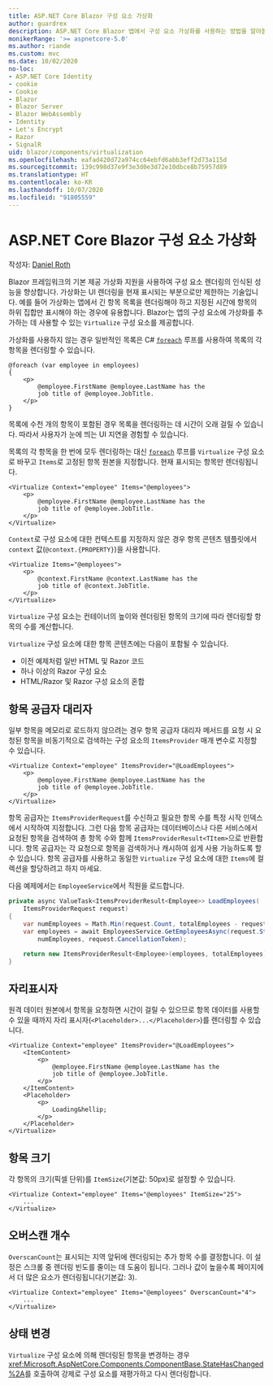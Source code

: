 ```yaml
---
title: ASP.NET Core Blazor 구성 요소 가상화
author: guardrex
description: ASP.NET Core Blazor 앱에서 구성 요소 가상화를 사용하는 방법을 알아봅니다.
monikerRange: '>= aspnetcore-5.0'
ms.author: riande
ms.custom: mvc
ms.date: 10/02/2020
no-loc:
- ASP.NET Core Identity
- cookie
- Cookie
- Blazor
- Blazor Server
- Blazor WebAssembly
- Identity
- Let's Encrypt
- Razor
- SignalR
uid: blazor/components/virtualization
ms.openlocfilehash: eafad420d72a974cc64ebfd6abb3eff2d73a115d
ms.sourcegitcommit: 139c998d37e9f3e3d0e3d72e10dbce8b75957d89
ms.translationtype: HT
ms.contentlocale: ko-KR
ms.lasthandoff: 10/07/2020
ms.locfileid: "91805559"
---
```

# <a name="aspnet-core-no-locblazor-component-virtualization"></a>ASP.NET Core Blazor 구성 요소 가상화

작성자: [Daniel Roth](https://github.com/danroth27)

Blazor 프레임워크의 기본 제공 가상화 지원을 사용하여 구성 요소 렌더링의 인식된 성능을 향상합니다. 가상화는 UI 렌더링을 현재 표시되는 부분으로만 제한하는 기술입니다. 예를 들어 가상화는 앱에서 긴 항목 목록을 렌더링해야 하고 지정된 시간에 항목의 하위 집합만 표시해야 하는 경우에 유용합니다. Blazor는 앱의 구성 요소에 가상화를 추가하는 데 사용할 수 있는 `Virtualize` 구성 요소를 제공합니다.

가상화를 사용하지 않는 경우 일반적인 목록은 C# [`foreach`](/dotnet/csharp/language-reference/keywords/foreach-in) 루프를 사용하여 목록의 각 항목을 렌더링할 수 있습니다.

```razor
@foreach (var employee in employees)
{
    <p>
        @employee.FirstName @employee.LastName has the 
        job title of @employee.JobTitle.
    </p>
}
```

목록에 수천 개의 항목이 포함된 경우 목록을 렌더링하는 데 시간이 오래 걸릴 수 있습니다. 따라서 사용자가 눈에 띄는 UI 지연을 경험할 수 있습니다.

목록의 각 항목을 한 번에 모두 렌더링하는 대신 [`foreach`](/dotnet/csharp/language-reference/keywords/foreach-in) 루프를 `Virtualize` 구성 요소로 바꾸고 `Items`로 고정된 항목 원본을 지정합니다. 현재 표시되는 항목만 렌더링됩니다.

```razor
<Virtualize Context="employee" Items="@employees">
    <p>
        @employee.FirstName @employee.LastName has the 
        job title of @employee.JobTitle.
    </p>
</Virtualize>
```

`Context`로 구성 요소에 대한 컨텍스트를 지정하지 않은 경우 항목 콘텐츠 템플릿에서 `context` 값(`@context.{PROPERTY}`)을 사용합니다.

```razor
<Virtualize Items="@employees">
    <p>
        @context.FirstName @context.LastName has the 
        job title of @context.JobTitle.
    </p>
</Virtualize>
```

`Virtualize` 구성 요소는 컨테이너의 높이와 렌더링된 항목의 크기에 따라 렌더링할 항목의 수를 계산합니다.

`Virtualize` 구성 요소에 대한 항목 콘텐츠에는 다음이 포함될 수 있습니다.

* 이전 예제처럼 일반 HTML 및 Razor 코드
* 하나 이상의 Razor 구성 요소
* HTML/Razor 및 Razor 구성 요소의 혼합

## <a name="item-provider-delegate"></a>항목 공급자 대리자

일부 항목을 메모리로 로드하지 않으려는 경우 항목 공급자 대리자 메서드를 요청 시 요청된 항목을 비동기적으로 검색하는 구성 요소의 `ItemsProvider` 매개 변수로 지정할 수 있습니다.

```razor
<Virtualize Context="employee" ItemsProvider="@LoadEmployees">
    <p>
        @employee.FirstName @employee.LastName has the 
        job title of @employee.JobTitle.
    </p>
</Virtualize>
```

항목 공급자는 `ItemsProviderRequest`를 수신하고 필요한 항목 수를 특정 시작 인덱스에서 시작하여 지정합니다. 그런 다음 항목 공급자는 데이터베이스나 다른 서비스에서 요청된 항목을 검색하여 총 항목 수와 함께 `ItemsProviderResult<TItem>`으로 반환합니다. 항목 공급자는 각 요청으로 항목을 검색하거나 캐시하여 쉽게 사용 가능하도록 할 수 있습니다. 항목 공급자를 사용하고 동일한 `Virtualize` 구성 요소에 대한 `Items`에 컬렉션을 할당하려고 하지 마세요.

다음 예제에서는 `EmployeeService`에서 직원을 로드합니다.

```csharp
private async ValueTask<ItemsProviderResult<Employee>> LoadEmployees(
    ItemsProviderRequest request)
{
    var numEmployees = Math.Min(request.Count, totalEmployees - request.StartIndex);
    var employees = await EmployeesService.GetEmployeesAsync(request.StartIndex, 
        numEmployees, request.CancellationToken);

    return new ItemsProviderResult<Employee>(employees, totalEmployees);
}
```

## <a name="placeholder"></a>자리표시자

원격 데이터 원본에서 항목을 요청하면 시간이 걸릴 수 있으므로 항목 데이터를 사용할 수 있을 때까지 자리 표시자(`<Placeholder>...</Placeholder>`)를 렌더링할 수 있습니다.

```razor
<Virtualize Context="employee" ItemsProvider="@LoadEmployees">
    <ItemContent>
        <p>
            @employee.FirstName @employee.LastName has the 
            job title of @employee.JobTitle.
        </p>
    </ItemContent>
    <Placeholder>
        <p>
            Loading&hellip;
        </p>
    </Placeholder>
</Virtualize>
```

## <a name="item-size"></a>항목 크기

각 항목의 크기(픽셀 단위)를 `ItemSize`(기본값: 50px)로 설정할 수 있습니다.

```razor
<Virtualize Context="employee" Items="@employees" ItemSize="25">
    ...
</Virtualize>
```

## <a name="overscan-count"></a>오버스캔 개수

`OverscanCount`는 표시되는 지역 앞뒤에 렌더링되는 추가 항목 수를 결정합니다. 이 설정은 스크롤 중 렌더링 빈도를 줄이는 데 도움이 됩니다. 그러나 값이 높을수록 페이지에서 더 많은 요소가 렌더링됩니다(기본값: 3).

```razor
<Virtualize Context="employee" Items="@employees" OverscanCount="4">
    ...
</Virtualize>
```

## <a name="state-changes"></a>상태 변경

`Virtualize` 구성 요소에 의해 렌더링된 항목을 변경하는 경우 <xref:Microsoft.AspNetCore.Components.ComponentBase.StateHasChanged%2A>를 호출하여 강제로 구성 요소를 재평가하고 다시 렌더링합니다.
